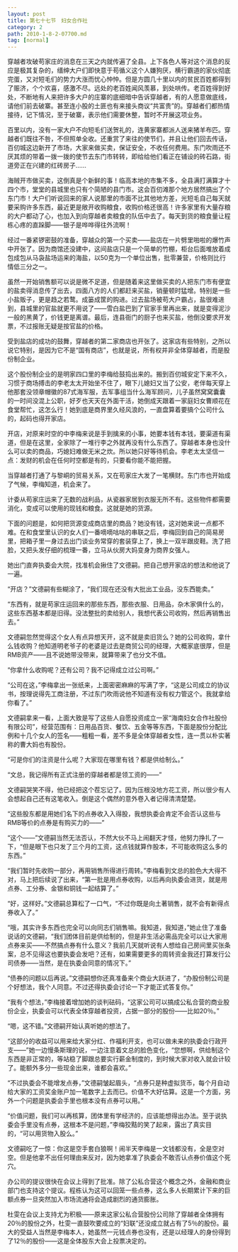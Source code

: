 ```yaml
---
layout: post
title: 第七十七节　妇女合作社
category: 2
path: 2010-1-8-2-07700.md
tag: [normal]
---
```


穿越者攻破苟家庄的消息在三天之内就传遍了全县。上下各色人等对这个消息的反应是极其复杂的，缙绅大户们即快意于苟循义这个人嫌狗厌，横行霸道的家伙彻底完蛋，又对短毛们的势力大涨而忧心忡忡。但是方圆几十里以内的贫民百姓都得到了赈济，个个欢喜，感激不尽。远处的老百姓闻风羡慕，到处哄传。老百姓得到好处，不断地有人来把许多大户的庄寨的底细暗中告诉穿越者，有的人愿意做底线，请他们前去破寨。甚至连小股的土匪也有来接头商议“共富贵”的。穿越者们都热情接待，记下情况，至于破寨，表示他们需要休整，暂时不开展这项业务。

百里以内，没有一家大户不向短毛们送贺礼的，连黄家寨都派人送来猪羊布匹。穿越者们既往不咎，不但照单全收。还重赏了来往的使节们，并且让他们回去传话，百仞城这边新开了市场，大家来做买卖，保证安全，不收任何费用。东门吹雨还不厌其烦的带着一拨一拨的使节去东门市转转，即给给他们看正在铺设的砖石路，街道旁正在兴建的红砖房子……

海贼开市做买卖，这倒真是个新鲜的事！临高本地的市集不多，全县满打满算才十四个市，堂堂的县城里也只有个简陋的县门市。这会百仞滩那个地方居然搞出了个东门市！大户们听说回来的家人说那里的市面不比其他地方差，光短毛自己每天就要采购许多东西，最近更是敞开收购粮食，收购价格还很高！许多家里有大量存粮的大户都动了心，也加入到向穿越者卖粮食的队伍中去了。每天到货的粮食量让程栋心疼的直跺脚――银子是哗哗得往外流啊！

经过一番紧锣密鼓的准备，穿越众的第一个买卖――盐店在一片劈里啪啦的爆竹声中开张了。因为商馆还没建中，这间盐店只是一个简单的竹棚，柜台后面堆放着成包成包从马袅盐场运来的海盐，以50克为一个单位出售，批零兼营，价格则比行情低三分之一。

虽然一开始销售额可以说是微不足道，但是随着来这里做买卖的人把东门市有便宜的盐卖得消息传了出去，四面八方的人们都赶来买盐，销量顿时猛增。特别是一些小盐贩子，更是趋之若鹜。成篓成筐的购进。过去盐场被苟大户霸占，盐很难进到，县城里的官盐就更不用说了――雪白盐巴到了官家手里再出来，就是变得泥沙一般的黑黄了，价钱更是离谱。最后，连县衙门的厨子也来买盐，他倒没要求开发票，不过报账无疑是按官盐的价格。

受到盐店的成功的鼓舞，穿越者的第二家商店也开张了。这家店有些特别，之所以说它特别，是因为它不是“国有商店”，也就是说，所有权并非全体穿越者，而是股份制企业。

这个股份制企业的是明家四口里的李梅给鼓捣出来的。搬到百仞城安定下来不久，习惯于商场搏击的李老太太开始坐不住了，眼下儿媳妇又当了公安，老伴每天穿上他那套没领章帽徽的87式海军服，去军事组当什么海军顾问，儿子虽然窝窝囊囊的一时间没混上公职，好歹也天天在外面干活，她倒成天跟着一家庭妇女曹顺花在食堂帮忙，这怎么行！她到底是商界里久经风浪的，一直盘算着要搞个公司什么的，起码也得开家店。

开店，对原来时空的中李梅来说是手到擒来的小事，她要本钱有本钱，要渠道有渠道，但是在这里，全家除了一堆行李之外就再没有什么东西了。穿越者本身也没什么可以卖的商品，巧媳妇难做无米之炊。所以她只好等待机会。李老太太坚信一点：发财的机会在任何时空都是有的，只要看你能不能把握。

当穿越者打通了与黎峒的贸易关系，又在苟家庄大发了一笔横财。东门市也开始成了气候，李梅知道，机会来了。

计委从苟家庄运来了无数的战利品，从瓷器家居到衣服无所不有。这些物件都需要消化，变成可以使用的现钱和粮食。这就是她的货源。

下面的问题是，如何把货源变成商店里的商品？她没有钱，这对她来说一点都不难。在和食堂里认识的女人们一番嘀嘀咕咕的串联之后，李梅回到自己的简易房里，把箱子里一身过去出门谈业务常穿的套装穿上了，换上一双半跟皮鞋。洗了把脸，又把头发仔细的梳理一番，立马从伙房大妈变身为商界女强人。

她出门直奔执委会大院，找准机会揪住了文德嗣。把自己想开家店的想法和他说了一遍。

“开店？”文德嗣有些糊涂了，“我们现在还没有大批出工业品，没东西能卖。”

“东西有，就是苟家庄运回来的那些东西，那些衣服、日用品，杂木家俱什么的，这些东西基本都是旧得。没法整批的卖给别人，我想代表公司收购，然后再销售出去。”

文德嗣忽然觉得这个女人有点异想天开，这不就是卖旧货么？她的公司收购，拿什么钱收购？他知道明老爷子的老婆是过去是商贸公司的经理，大概家底很厚，但是RMB资产――且不说她带没带来，就算带来了也分文不值。

“你拿什么收购呢？还有公司？我不记得成立过公司啊。”

“公司在这，”李梅拿出一张纸来，上面密密麻麻的写满了字，“这是公司成立的协议书，按理说得先工商注册，不过东门吹雨说他不知道有没有权力管这个。我就拿给你看了。”

文德嗣拿来一看，上面大致是写了这些人自愿投资成立一家“海南妇女合作社股份有限公司”，经营范围有：日用品百货、餐饮、五金等等东西，下面是股份分配比例和十几个女人的签名――粗粗一看，差不多是全体穿越者女性，连一贯以朴实著称的曹大妈也有股份。

“可是你们的注资是什么呢？大家现在哪里有钱？都是供给制么。”

“文总，我记得所有正式注册的穿越者都是领工资的――”

文德嗣哭笑不得，他已经把这个茬忘记了。因为压根没地方花工资，所以很少有人会想起自己还有这笔收入。倒是这个偶然的意外卷入者记得清清楚楚。

“这些股东都是用她们名下的点券收入入得股，我想执委会肯定不会否认这些与RMB等价的点券是有购买力的――”

“这个――”文德嗣当然无法否认，不然大伙不马上闹翻天才怪，他努力挣扎了一下，“但是眼下也只发了三个月的工资，这点钱就算作股本，不可能收购这么多的东西。”

“我们暂时先收购一部分，再用销售所得进行周转。”李梅看到文总的脸色大大得不对，马上把后续说了出来，“第一批是用点券收购，以后再向执委会进货，就是用点券、工分券、金银和铜钱一起结算了。”

“好，这样好。”文德嗣总算松了一口气，“不过你既是向土著销售，就不会有新得点券收入了。”

“哦，其实许多东西也完全可以向同志们销售嘛。我知道，我知道，”她止住了准备说话的文德嗣，“我们团体目前是供给制的，但是非生活必需品完全可以让大家用点券来买――不然搞点券有什么意义？我前几天就听说有人想给自己房间里买张条案，总不见得这也要执委会发吧？还有，如果需要更多的周转资金我还打算发行公司债券――当然，是在执委会同意的情况下。”

“债券的问题以后再说。”文德嗣想你还真准备来个商业大跃进了，“办股份制公司是个好想法，我个人同意。不过还得执委会讨论一下才能正式答复你。”

“我有个想法，”李梅接着增加她的谈判砝码，“这家公司可以搞成公私合营的商业股份企业，执委会可以代表全体穿越者投资，占据一部分的股份――比如20％。”

“嗯，这不错。”文德嗣开始认真听她的想法了。

“这部分的收益可以用来给大家分红、作福利开支，也可以做未来的执委会行政开支――”她一边慢条斯理的说，一边注意着文总的脸色变化，“您想啊，供给制这个东西是非正常的，等站稳了脚跟总要实行薪金制度的，到时候大家对收入就会计较了。能额外多分一些现金出来，谁都会喜欢。”

“不过执委会不能增发点券，”文德嗣皱起眉头，“点券只是种虚拟货币，每个月自动给大家的工资奖金账户加一笔数字上去而已。价值不大好估算。这是一个方面，另外一个问题是执委会手里也根本没有点券可以用。”

“价值问题，我们可以再核算，团体里有学经济的，应该能想得出办法。至于说执委会手里没有点券，这根本不是问题，”李梅狡黠的笑了起来，露出了真实目的，“可以用货物入股么。”

文德嗣吃了一惊：你这是空手套白狼啊！闹半天李梅是一文钱都没有，全是空对空。但是他拿不出任何理由来反对，因为她拿准了执委会不敢否认点券价值这个死穴。

办公司的提议很快在会议上得到了批准。除了公私合营这个概念之外，金融和商业部门也支持这个提议。程栋认为这可以回笼一些点券，这么多人长期累计下来的巨额点券一旦突然加入市场流通将会造成剧烈的通货膨胀。

杜雯在会议上支持尤为积极――原来这家公私合营股份公司除了穿越者全体拥有20％的股份之外，杜雯一直鼓吹要成立的“妇联”还没成立就占有了5％的股份。最大的受益人当然是李梅本人，她虽然一元钱点券也没有，还是以经理人的身份得到了12％的股份――这是全体股东大会上投票决定的。

